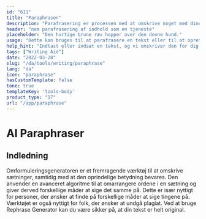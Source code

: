 ```yaml
---
id: "611"
title: "Paraphraser"
description: "Parafrasering er processen med at omskrive noget med dine egne ord. Det bruges ofte til at opsummere eller forenkle en tekst eller til at gøre den mere forståelig. Parafrasering kan også bruges til at skabe nye versioner af eksisterende indhold eller til at skabe indhold, der er mere tilgængeligt for et bredere publikum."
header: "nem parafrasering af indhold som en tjeneste"
placeholder: "Den hurtige brune ræv hopper over den dovne hund."
usage: "Dette kan bruges til at parafrasere en tekst eller til at oprette nye versioner af eksisterende indhold."
help_hint: "Indtast eller indsæt en tekst, og vi omskriver den for dig."
tags: ["Writing Aid"]
date: "2022-03-28"
slug: "/da/tools/writing/paraphrase"
lang: "da"
icon: "paraphrase"
hasCustomTemplate: false
tone: true
templateKey: 'tools-body'
product_type: "17"
url: "/app/paraphrase"
---
```


# AI Paraphraser

## Indledning

Omformuleringsgeneratoren er et fremragende værktøj til at omskrive sætninger, samtidig med at den oprindelige betydning bevares. Den anvender en avanceret algoritme til at omarrangere ordene i en sætning og giver derved forskellige måder at sige det samme på. Dette er især nyttigt for personer, der ønsker at finde på forskellige måder at sige tingene på. Værktøjet er også nyttigt for folk, der ønsker at undgå plagiat. Ved at bruge Rephrase Generator kan du være sikker på, at din tekst er helt original.
